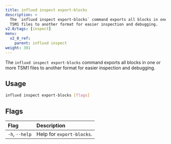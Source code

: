 ```yaml
---
title: influxd inspect export-blocks
description: >
  The `influxd inspect export-blocks` command exports all blocks in one or more
  TSM1 files to another format for easier inspection and debugging.
v2.0/tags: [inspect]
menu:
  v2_0_ref:
    parent: influxd inspect
weight: 301
---
```


The `influxd inspect export-blocks` command exports all blocks in one or more
TSM1 files to another format for easier inspection and debugging.

## Usage
```sh
influxd inspect export-blocks [flags]
```

## Flags
| Flag           | Description               |
|:----           |:-----------               |
| `-h`, `--help` | Help for `export-blocks`. |
